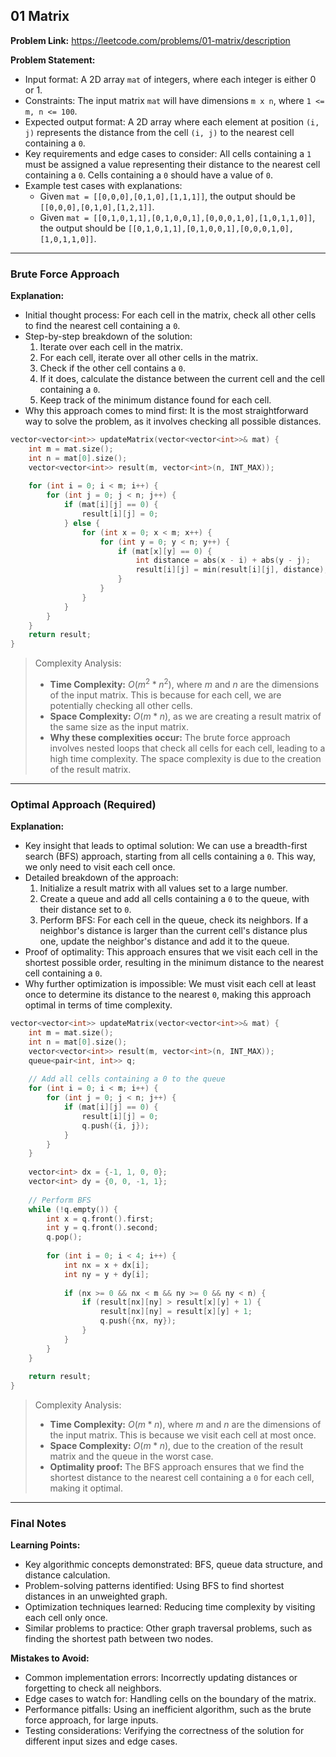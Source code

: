 ## 01 Matrix
**Problem Link:** https://leetcode.com/problems/01-matrix/description

**Problem Statement:**
- Input format: A 2D array `mat` of integers, where each integer is either 0 or 1.
- Constraints: The input matrix `mat` will have dimensions `m x n`, where `1 <= m, n <= 100`.
- Expected output format: A 2D array where each element at position `(i, j)` represents the distance from the cell `(i, j)` to the nearest cell containing a `0`.
- Key requirements and edge cases to consider: All cells containing a `1` must be assigned a value representing their distance to the nearest cell containing a `0`. Cells containing a `0` should have a value of `0`.
- Example test cases with explanations:
  - Given `mat = [[0,0,0],[0,1,0],[1,1,1]]`, the output should be `[[0,0,0],[0,1,0],[1,2,1]]`.
  - Given `mat = [[0,1,0,1,1],[0,1,0,0,1],[0,0,0,1,0],[1,0,1,1,0]]`, the output should be `[[0,1,0,1,1],[0,1,0,0,1],[0,0,0,1,0],[1,0,1,1,0]]`.

---

### Brute Force Approach

**Explanation:**
- Initial thought process: For each cell in the matrix, check all other cells to find the nearest cell containing a `0`.
- Step-by-step breakdown of the solution:
  1. Iterate over each cell in the matrix.
  2. For each cell, iterate over all other cells in the matrix.
  3. Check if the other cell contains a `0`.
  4. If it does, calculate the distance between the current cell and the cell containing a `0`.
  5. Keep track of the minimum distance found for each cell.
- Why this approach comes to mind first: It is the most straightforward way to solve the problem, as it involves checking all possible distances.

```cpp
vector<vector<int>> updateMatrix(vector<vector<int>>& mat) {
    int m = mat.size();
    int n = mat[0].size();
    vector<vector<int>> result(m, vector<int>(n, INT_MAX));
    
    for (int i = 0; i < m; i++) {
        for (int j = 0; j < n; j++) {
            if (mat[i][j] == 0) {
                result[i][j] = 0;
            } else {
                for (int x = 0; x < m; x++) {
                    for (int y = 0; y < n; y++) {
                        if (mat[x][y] == 0) {
                            int distance = abs(x - i) + abs(y - j);
                            result[i][j] = min(result[i][j], distance);
                        }
                    }
                }
            }
        }
    }
    return result;
}
```

> Complexity Analysis:
> - **Time Complexity:** $O(m^2 * n^2)$, where $m$ and $n$ are the dimensions of the input matrix. This is because for each cell, we are potentially checking all other cells.
> - **Space Complexity:** $O(m * n)$, as we are creating a result matrix of the same size as the input matrix.
> - **Why these complexities occur:** The brute force approach involves nested loops that check all cells for each cell, leading to a high time complexity. The space complexity is due to the creation of the result matrix.

---

### Optimal Approach (Required)

**Explanation:**
- Key insight that leads to optimal solution: We can use a breadth-first search (BFS) approach, starting from all cells containing a `0`. This way, we only need to visit each cell once.
- Detailed breakdown of the approach:
  1. Initialize a result matrix with all values set to a large number.
  2. Create a queue and add all cells containing a `0` to the queue, with their distance set to `0`.
  3. Perform BFS: For each cell in the queue, check its neighbors. If a neighbor's distance is larger than the current cell's distance plus one, update the neighbor's distance and add it to the queue.
- Proof of optimality: This approach ensures that we visit each cell in the shortest possible order, resulting in the minimum distance to the nearest cell containing a `0`.
- Why further optimization is impossible: We must visit each cell at least once to determine its distance to the nearest `0`, making this approach optimal in terms of time complexity.

```cpp
vector<vector<int>> updateMatrix(vector<vector<int>>& mat) {
    int m = mat.size();
    int n = mat[0].size();
    vector<vector<int>> result(m, vector<int>(n, INT_MAX));
    queue<pair<int, int>> q;
    
    // Add all cells containing a 0 to the queue
    for (int i = 0; i < m; i++) {
        for (int j = 0; j < n; j++) {
            if (mat[i][j] == 0) {
                result[i][j] = 0;
                q.push({i, j});
            }
        }
    }
    
    vector<int> dx = {-1, 1, 0, 0};
    vector<int> dy = {0, 0, -1, 1};
    
    // Perform BFS
    while (!q.empty()) {
        int x = q.front().first;
        int y = q.front().second;
        q.pop();
        
        for (int i = 0; i < 4; i++) {
            int nx = x + dx[i];
            int ny = y + dy[i];
            
            if (nx >= 0 && nx < m && ny >= 0 && ny < n) {
                if (result[nx][ny] > result[x][y] + 1) {
                    result[nx][ny] = result[x][y] + 1;
                    q.push({nx, ny});
                }
            }
        }
    }
    
    return result;
}
```

> Complexity Analysis:
> - **Time Complexity:** $O(m * n)$, where $m$ and $n$ are the dimensions of the input matrix. This is because we visit each cell at most once.
> - **Space Complexity:** $O(m * n)$, due to the creation of the result matrix and the queue in the worst case.
> - **Optimality proof:** The BFS approach ensures that we find the shortest distance to the nearest cell containing a `0` for each cell, making it optimal.

---

### Final Notes

**Learning Points:**
- Key algorithmic concepts demonstrated: BFS, queue data structure, and distance calculation.
- Problem-solving patterns identified: Using BFS to find shortest distances in an unweighted graph.
- Optimization techniques learned: Reducing time complexity by visiting each cell only once.
- Similar problems to practice: Other graph traversal problems, such as finding the shortest path between two nodes.

**Mistakes to Avoid:**
- Common implementation errors: Incorrectly updating distances or forgetting to check all neighbors.
- Edge cases to watch for: Handling cells on the boundary of the matrix.
- Performance pitfalls: Using an inefficient algorithm, such as the brute force approach, for large inputs.
- Testing considerations: Verifying the correctness of the solution for different input sizes and edge cases.